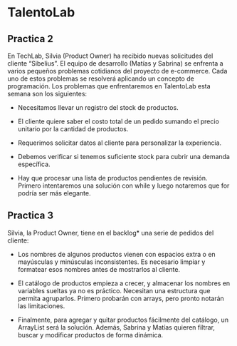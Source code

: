 # TalentoLab

## Practica 2

En TechLab, Silvia (Product Owner) ha recibido nuevas solicitudes del cliente “Sibelius”. El equipo de desarrollo (Matías y Sabrina) se enfrenta a varios pequeños problemas cotidianos del proyecto de e-commerce. Cada uno de estos problemas se resolverá aplicando un concepto de programación. Los problemas que enfrentaremos en TalentoLab esta semana son los siguientes:

- Necesitamos llevar un registro del stock de productos.

- El cliente quiere saber el costo total de un pedido sumando el precio unitario por la cantidad de productos.

- Requerimos solicitar datos al cliente para personalizar la experiencia.

- Debemos verificar si tenemos suficiente stock para cubrir una demanda específica.

- Hay que procesar una lista de productos pendientes de revisión. Primero intentaremos una solución con while y luego notaremos que for podría ser más elegante.

## Practica 3

Silvia, la Product Owner, tiene en el backlog* una serie de pedidos del cliente:

- Los nombres de algunos productos vienen con espacios extra o en mayúsculas y minúsculas inconsistentes. Es necesario limpiar y formatear esos nombres antes de mostrarlos al cliente.

- El catálogo de productos empieza a crecer, y almacenar los nombres en variables sueltas ya no es práctico. Necesitan una estructura que permita agruparlos. Primero probarán con arrays, pero pronto notarán las limitaciones.

- Finalmente, para agregar y quitar productos fácilmente del catálogo, un ArrayList será la solución. Además, Sabrina y Matías quieren filtrar, buscar y modificar productos de forma dinámica.
